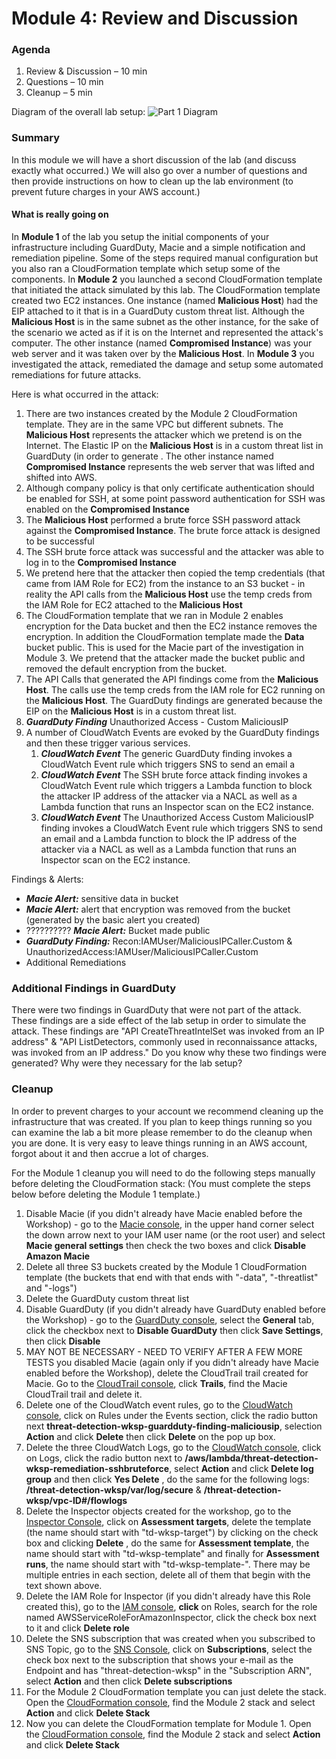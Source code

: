 # Module 4: Review and Discussion

### Agenda

1. Review & Discussion – 10 min
2. Questions – 10 min
3. Cleanup – 5 min

Diagram of the overall lab setup:
![Part 1 Diagram](images/module4.png)

### Summary
In this module we will have a short discussion of the lab (and discuss exactly what occurred.) We will also go over a number of questions and then provide instructions on how to clean up the lab environment (to prevent future charges in your AWS account.) 

#### What is really going on

In **Module 1** of the lab you setup the initial components of your infrastructure including GuardDuty, Macie and a simple notification and remediation pipeline. Some of the steps required manual configuration but you also ran a CloudFormation template which setup some of the components. In **Module 2** you launched a second CloudFormation template that initiated the attack simulated by this lab. The CloudFormation template created two EC2 instances. One instance (named **Malicious Host**) had the EIP attached to it that is in a GuardDuty custom threat list. Although the **Malicious Host** is in the same subnet as the other instance, for the sake of the scenario we acted as if it is on the Internet and represented the attack's computer. The other instance (named **Compromised Instance**) was your web server and it was taken over by the **Malicious Host**. In **Module 3** you investigated the attack, remediated the damage and setup some automated remediations for future attacks.  

Here is what occurred in the attack:	

1. There are two instances created by the Module 2 CloudFormation template. They are in the same VPC but different subnets. The **Malicious Host** represents the attacker which we pretend is on the Internet. The Elastic IP on the **Malicious Host** is in a custom threat list in GuardDuty (in order to generate . The other instance named **Compromised Instance** represents the web server that was lifted and shifted into AWS.
2. Although company policy is that only certificate authentication should be enabled for SSH, at some point password authentication for SSH was enabled on the **Compromised Instance** 
3. The **Malicious Host** performed a brute force SSH password attack against the **Compromised Instance**. The brute force attack is designed to be successful
4. The SSH brute force attack was successful and the attacker was able to log in to the **Compromised Instance** 
5. We pretend here that the attacker then copied the temp credentials (that came from IAM Role for EC2) from the instance to an S3 bucket - in reality the API calls from the **Malicious Host** use the temp creds from the IAM Role for EC2 attached to the **Malicious Host**    
6. The CloudFormation template that we ran in Module 2 enables encryption for the Data bucket and then the EC2 instance removes the encryption. In addition the CloudFormation template made the **Data** bucket public. This is used for the Macie part of the investigation in Module 3. We pretend that the attacker made the bucket public and removed the default encryption from the bucket.
7. The API Calls that generated the API findings come from the **Malicious Host**. The calls use the temp creds from the IAM role for EC2 running on the **Malicious Host**. The GuardDuty findings are generated because the EIP on the **Malicious Host** is in a custom threat list. 
8. ***GuardDuty Finding*** Unauthorized Access - Custom MaliciousIP
9. A number of CloudWatch Events are evoked by the GuardDuty findings and then these trigger various services.
	1. ***CloudWatch Event*** The generic GuardDuty finding invokes a CloudWatch Event rule which triggers SNS to send an email a
	2. ***CloudWatch Event*** The SSH brute force attack finding invokes a CloudWatch Event rule which triggers a Lambda function to block the attacker IP address of the attacker via a NACL as well as a Lambda function that runs an Inspector scan on the EC2 instance.
	3. ***CloudWatch Event*** The Unauthorized Access Custom MaliciousIP finding invokes a CloudWatch Event rule which triggers SNS to send an email and a Lambda function to block the IP address of the attacker via a NACL as well as a Lambda function that runs an Inspector scan on the EC2 instance.

Findings & Alerts:
* ***Macie Alert:*** sensitive data in bucket
* ***Macie Alert:*** alert that encryption was removed from the bucket (generated by the basic alert you created)
* ?????????? ***Macie Alert:*** Bucket made public
* ***GuardDuty Finding:*** Recon:IAMUser/MaliciousIPCaller.Custom & UnauthorizedAccess:IAMUser/MaliciousIPCaller.Custom
* Additional Remediations

### Additional Findings in GuardDuty
There were two findings in GuardDuty that were not part of the attack. These findings are a side effect of the lab setup in order to simulate the attack. These findings are "API CreateThreatIntelSet was invoked from an IP address" & "API ListDetectors, commonly used in reconnaissance attacks, was invoked from an IP address." Do you know why these two findings were generated? Why were they necessary for the lab setup?

### Cleanup
In order to prevent charges to your account we recommend cleaning up the infrastructure that was created. If you plan to keep things running so you can examine the lab a bit more please remember to do the cleanup when you are done. It is very easy to leave things running in an AWS account, forgot about it and then accrue a lot of charges. 

For the Module 1 cleanup you will need to do the following steps manually before deleting the CloudFormation stack: (You must complete the steps below before deleting the Module 1 template.) 

1. Disable Macie (if you didn't already have Macie enabled before the Workshop) - go to the [Macie console](https://mt.us-west-2.macie.aws.amazon.com/), in the upper hand corner select the down arrow next to your IAM user name (or the root user) and select **Macie general settings** then check the two boxes and click **Disable Amazon Macie**
2. Delete all three S3 buckets created by the Module 1 CloudFormation template (the buckets that end with that ends with "-data", "-threatlist" and "-logs")
3. Delete the GuardDuty custom threat list
4. Disable GuardDuty (if you didn't already have GuardDuty enabled before the Workshop) - go to the [GuardDuty console](https://us-west-2.console.aws.amazon.com/guardduty/), select the **General** tab, click the checkbox next to **Disable GuardDuty** then click **Save Settings**, then click **Disable**
5. MAY NOT BE NECESSARY - NEED TO VERIFY AFTER A FEW MORE TESTS you disabled Macie (again only if you didn't already have Macie enabled before the Workshop), delete the CloudTrail trail created for Macie. Go to the [CloudTrail console](https://us-west-2.console.aws.amazon.com/cloudtrail/), click **Trails**, find the Macie CloudTrail trail and delete it.
6. Delete one of the CloudWatch event rules, go to the [CloudWatch console](https://us-west-2.console.aws.amazon.com/cloudwatch), click on Rules under the Events section, click the radio button next **threat-detection-wksp-guardduty-finding-maliciousip**, selection **Action** and click **Delete** then click **Delete** on the pop up box. 
7. Delete the three CloudWatch Logs, go to the [CloudWatch console](https://us-west-2.console.aws.amazon.com/cloudwatch), click on Logs, click the radio button next to **/aws/lambda/threat-detection-wksp-remediation-sshbruteforce**, select **Action** and click **Delete log group** and then click **Yes Delete** , do the same for the following logs: **/threat-detection-wksp/var/log/secure** & **/threat-detection-wksp/vpc-ID#/flowlogs**
8. Delete the Inspector objects created for the workshop, go to the [Inspector Console](https://us-west-2.console.aws.amazon.com/inspector), click on **Assessment targets**, delete the template (the name should start with "td-wksp-target") by clicking on the check box and clicking **Delete** , do the same for **Assessment template**, the name should start with "td-wksp-template" and finally for **Assessment runs**, the name should start with "td-wksp-template-". There may be multiple entries in each section, delete all of them that begin with the text shown above.  
9. Delete the IAM Role for Inspector (if you didn't already have this Role created this), go to the [IAM console](https://console.aws.amazon.com/iam/), **click** on Roles, search for the role named AWSServiceRoleForAmazonInspector, click the check box next to it and click **Delete role**
10. Delete the SNS subscription that was created when you subscribed to SNS Topic, go to the [SNS Console](https://us-west-2.console.aws.amazon.com/sns), click on **Subscriptions**, select the check box next to the subscription that shows your e-mail as the Endpoint and has "threat-detection-wksp" in the "Subscription ARN", select **Action** and then click **Delete subscriptions**
11. For the Module 2 CloudFormation template you can just delete the stack. Open the [CloudFormation console](https://us-west-2.console.aws.amazon.com/cloudformation/home?region=us-west-2#/stacks?filter=active), find the Module 2 stack and select **Action** and click **Delete Stack**
12. Now you can delete the CloudFormation template for Module 1. Open the [CloudFormation console](https://us-west-2.console.aws.amazon.com/cloudformation/home?region=us-west-2#/stacks?filter=active), find the Module 2 stack and select **Action** and click **Delete Stack**



